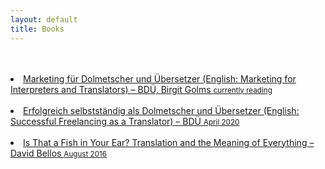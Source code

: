 ```yaml
---
layout: default
title: Books
---
```

<br>
<br>
<li><a href="https://www.bdue-fachverlag.de/detail_book/80" target="_blank" title="Link in German.">Marketing für Dolmetscher und Übersetzer (English: Marketing for Interpreters and Translators) – BDÜ, Birgit Golms <small>currently reading</small></a></li>  
<br>
<li><a href="https://www.bdue-fachverlag.de/detail_book/99" target="_blank" title="Link in German.">Erfolgreich selbstständig als Dolmetscher und Übersetzer (English: Successful Freelancing as a Translator) – BDÜ <small>April 2020</small></a></li>  
<br>
<li><a href="https://www.amazon.co.uk/That-Fish-Your-Ear-Translation/dp/0241954304/ref=sr_1_1?dchild=1&keywords=Is+That+a+Fish+in+Your+Ear%3F+Translation+and+the+Meaning+of+Everything&qid=1590498089&quartzVehicle=842-813&replacementKeywords=that+a+fish+in+your+ear%3F+translation+and+the+meaning+of+everything&sr=8-1" target="_blank">Is That a Fish in Your Ear? Translation and the Meaning of Everything – David Bellos <small>August 2016</small></a></li>
